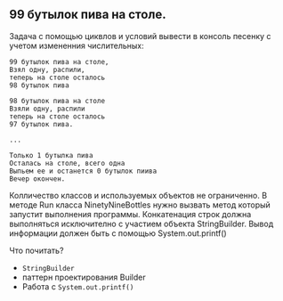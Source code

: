 ## 99 бутылок пива на столе.

Задача с помощью циквлов и условий вывести в консоль песенку с учетом измененния числительных:

```
99 бутылок пива на столе,
Взял одну, распили,
теперь на столе осталось 
98 бутылок пива

98 бутылок пива на столе 
Взяли одну, распили
теперь на столе осталось
97 бутылок пива.

...

Только 1 бутылка пива
Осталась на столе, всего одна
Выпьем ее и останется 0 бутылок пиива
Вечер окончен.
```

Колличество классов и используемых объектов не ограниченно. В методе Run класса NinetyNineBottles нужно вызвать 
метод который запустит выполнения программы. Конкатенация строк должна выполняться исключително с участием 
объекта StringBuilder. Вывод информации должен быть с помощью System.out.printf()

Что почитать?

- `StringBuilder`
- паттерн проектирования Builder
- Работа с `System.out.printf()`
